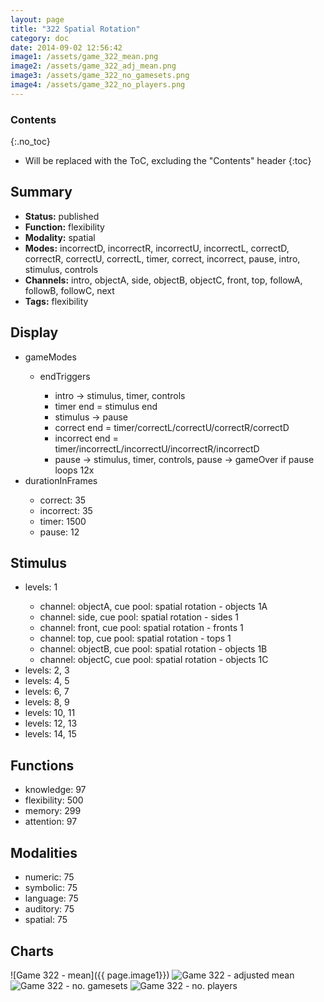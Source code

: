 ```yaml
---
layout: page
title: "322 Spatial Rotation"
category: doc
date: 2014-09-02 12:56:42
image1: /assets/game_322_mean.png
image2: /assets/game_322_adj_mean.png
image3: /assets/game_322_no_gamesets.png
image4: /assets/game_322_no_players.png
---
```


### Contents
{:.no_toc}

* Will be replaced with the ToC, excluding the "Contents" header
{:toc}

## Summary
<p>
<ul>
<li><strong>Status:</strong> published</li>
<li><strong>Function:</strong> flexibility</li>
<li><strong>Modality:</strong> spatial</li>
<li><strong>Modes:</strong> incorrectD, incorrectR, incorrectU, incorrectL, correctD, correctR, correctU, correctL, timer, correct, incorrect, pause, intro, stimulus, controls</li>
<li><strong>Channels:</strong> intro, objectA, side, objectB, objectC, front, top, followA, followB, followC, next</li>
<li><strong>Tags:</strong> flexibility</li>
</ul>
</p>

## Display
<p>
<ul>
<li>gameModes</li>
<ul>
<li>endTriggers</li>
<ul>
<li>intro -> stimulus, timer, controls</li>
<li>timer end = stimulus end</li>
<li>stimulus -> pause</li>
<li>correct end = timer/correctL/correctU/correctR/correctD</li>
<li>incorrect end = timer/incorrectL/incorrectU/incorrectR/incorrectD</li>
<li>pause -> stimulus, timer, controls, pause -> gameOver if pause loops 12x</li>
</ul>
</ul>
<li>durationInFrames</li>
<ul>
<li>correct: 35</li>
<li>incorrect: 35</li>
<li>timer: 1500</li>
<li>pause: 12</li>
</ul>
</ul>
</p>

## Stimulus
<p>
<ul>
<li>levels: 1</li>
<ul>
<li>channel: objectA, cue pool: spatial rotation - objects 1A</li>
<li>channel: side, cue pool: spatial rotation - sides 1</li>
<li>channel: front, cue pool: spatial rotation - fronts 1</li>
<li>channel: top, cue pool: spatial rotation - tops 1</li>
<li>channel: objectB, cue pool: spatial rotation - objects 1B</li>
<li>channel: objectC, cue pool: spatial rotation - objects 1C</li>
</ul>
<li>levels: 2, 3</li>
<li>levels: 4, 5</li>
<li>levels: 6, 7</li>
<li>levels: 8, 9</li>
<li>levels: 10, 11</li>
<li>levels: 12, 13</li>
<li>levels: 14, 15</li>
</ul>
</p>

## Functions
<p>
<ul>
<li>knowledge: 97</li>
<li>flexibility: 500</li>
<li>memory: 299</li>
<li>attention: 97</li>
</ul>
</p>

## Modalities
<p>
<ul>
<li>numeric: 75</li>
<li>symbolic: 75</li>
<li>language: 75</li>
<li>auditory: 75</li>
<li>spatial: 75</li>
</ul>
</p>

## Charts
![Game 322 - mean]({{ page.image1}})
![Game 322 - adjusted mean]({{page.image2}})
![Game 322 - no. gamesets]({{page.image3}})
![Game 322 - no. players]({{page.image4}})

